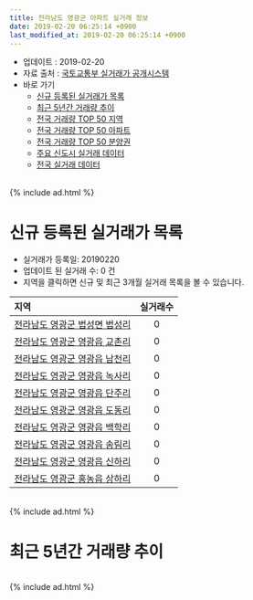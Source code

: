 ```yaml
---
title: 전라남도 영광군 아파트 실거래 정보
date: 2019-02-20 06:25:14 +0900
last_modified_at: 2019-02-20 06:25:14 +0900
---
```


* 업데이트 : 2019-02-20
* 자료 출처 : [국토교통부 실거래가 공개시스템](http://rt.molit.go.kr)
* 바로 가기
    * [신규 등록된 실거래가 목록](#신규-등록된-실거래가-목록)
    * [최근 5년간 거래량 추이](#최근-5년간-거래량-추이)
    * [전국 거래량 TOP 50 지역](https://inasie.github.io/apt-trade-info/최근-3개월-전국에서-가장-거래가-많이-발생한-지역)
    * [전국 거래량 TOP 50 아파트](https://inasie.github.io/apt-trade-info/최근-3개월-전국에서-가장-거래가-많이-발생한-아파트)
    * [전국 거래량 TOP 50 분양권](https://inasie.github.io/apt-trade-info/최근-3개월-전국에서-가장-거래가-많이-발생한-분양권)
    * [주요 신도시 실거래 데이터](https://inasie.github.io/apt-trade-info/주요-신도시)
    * [전국 실거래 데이터](https://inasie.github.io/apt-trade-info/전국)

<br>
{% include ad.html %}
<br>

# 신규 등록된 실거래가 목록
* 실거래가 등록일: 20190220
* 업데이트 된 실거래 수: 0 건
* 지역을 클릭하면 신규 및 최근 3개월 실거래 목록을 볼 수 있습니다.


|지역|실거래수|
|:---|:---:|
|[전라남도 영광군 법성면 법성리](https://inasie.github.io/apt-trade-info/전라남도-영광군-법성면-법성리)|0|
|[전라남도 영광군 영광읍 교촌리](https://inasie.github.io/apt-trade-info/전라남도-영광군-영광읍-교촌리)|0|
|[전라남도 영광군 영광읍 남천리](https://inasie.github.io/apt-trade-info/전라남도-영광군-영광읍-남천리)|0|
|[전라남도 영광군 영광읍 녹사리](https://inasie.github.io/apt-trade-info/전라남도-영광군-영광읍-녹사리)|0|
|[전라남도 영광군 영광읍 단주리](https://inasie.github.io/apt-trade-info/전라남도-영광군-영광읍-단주리)|0|
|[전라남도 영광군 영광읍 도동리](https://inasie.github.io/apt-trade-info/전라남도-영광군-영광읍-도동리)|0|
|[전라남도 영광군 영광읍 백학리](https://inasie.github.io/apt-trade-info/전라남도-영광군-영광읍-백학리)|0|
|[전라남도 영광군 영광읍 송림리](https://inasie.github.io/apt-trade-info/전라남도-영광군-영광읍-송림리)|0|
|[전라남도 영광군 영광읍 신하리](https://inasie.github.io/apt-trade-info/전라남도-영광군-영광읍-신하리)|0|
|[전라남도 영광군 홍농읍 상하리](https://inasie.github.io/apt-trade-info/전라남도-영광군-홍농읍-상하리)|0|


<br>
{% include ad.html %}
<br>

# 최근 5년간 거래량 추이


<div style="width:100%;">
    <canvas id="deal_progress" height="200"></canvas>
</div>

<script>
new Chart(document.getElementById("deal_progress"), {
    type: 'line',
    data: {
        labels: ['201402','201403','201404','201405','201406','201407','201408','201409','201410','201411','201412','201501','201502','201503','201504','201505','201506','201507','201508','201509','201510','201511','201512','201601','201602','201603','201604','201605','201606','201607','201608','201609','201610','201611','201612','201701','201702','201703','201704','201705','201706','201707','201708','201709','201710','201711','201712','201801','201802','201803','201804','201805','201806','201807','201808','201809','201810','201811','201812','201901','201902'],
        datasets: [{
            label: '매매',
            pointRadius: 1,
            data: [25, 26, 30, 18, 13, 21, 25, 41, 24, 20, 25, 19, 10, 38, 24, 19, 22, 20, 14, 20, 25, 9, 15, 16, 17, 25, 15, 17, 9, 11, 22, 17, 18, 16, 14, 10, 15, 30, 11, 16, 21, 26, 7, 10, 30, 21, 22, 24, 20, 32, 38, 31, 36, 33, 30, 19, 31, 22, 27, 18, 3],
            borderColor: "rgba(255, 201, 14, 1)",
            backgroundColor: "rgba(255, 201, 14, 0.5)",
            fill: false,
            lineTension: 0
        },{
            label: '전월세',
            pointRadius: 1,
            data: [6, 11, 9, 30, 11, 9, 9, 8, 9, 3, 5, 8, 8, 19, 3, 5, 8, 3, 8, 4, 6, 4, 4, 4, 12, 9, 5, 33, 8, 8, 11, 5, 8, 2, 8, 10, 10, 9, 10, 7, 5, 3, 6, 2, 7, 7, 4, 4, 6, 10, 3, 8, 12, 15, 11, 5, 6, 7, 7, 7, 1],
            borderColor: "rgba(0, 141, 185, 1)",
            backgroundColor: "rgba(0, 141, 185, 0.5)",
            fill: false,
            lineTension: 0
        }
        ]
    },
    options: {
        responsive: true,
        title: {
            display: false
        },
        tooltips: {
            mode: 'index',
            intersect: false
        },
        hover: {
            mode: 'nearest',
            intersect: true
        },
        scales: {
            xAxes: [{
                display: true,
                scaleLabel: {
                    display: true,
                    labelString: '년/월'
                }
            }],
            yAxes: [{
                display: true,
                ticks: {
                    suggestedMin: 0,
                },
                scaleLabel: {
                    display: true,
                    labelString: '실거래 수'
                }
            }]
        }
    }
});

</script>


<br>
{% include ad.html %}
<br>

